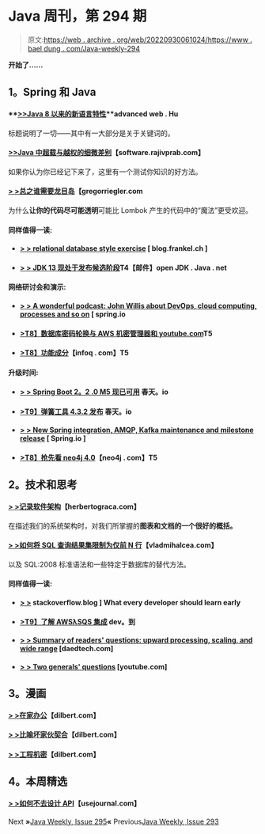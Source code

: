 # Java 周刊，第 294 期

> 原文:[https://web . archive . org/web/20220930061024/https://www . bael dung . com/Java-weekly-294](https://web.archive.org/web/20220930061024/https://www.baeldung.com/java-weekly-294)

**开始了……**

## **1。Spring 和 Java**

#### **[>>Java 8 以来的新语言特性](https://web.archive.org/web/20221004025611/https://advancedweb.hu/2019/08/08/post_java_8_language_features/)**advanced web . Hu

标题说明了一切——其中有一大部分是关于关键词的。

#### **[>>Java 中超载与越权的细微差别](https://web.archive.org/web/20221004025611/https://software.rajivprab.com/2019/08/14/nuances-of-overloading-and-overriding-in-java/)**【software.rajivprab.com】

如果你认为你已经记下来了，这里有一个测试你知识的好方法。

#### **[> >总之谁需要龙目岛](https://web.archive.org/web/20221004025611/http://gregorriegler.com/2019/08/10/who-needs-lombok-anyhow.html)**【gregorriegler.com

为什么**让你的代码尽可能透明**可能比 Lombok 产生的代码中的“魔法”更受欢迎。

#### **同样值得一读:**

*   #### **[> > relational database style exercise](https://web.archive.org/web/20221004025611/https://blog.frankel.ch/exercises-programming-style/14/)** [ blog.frankel.ch ]

*   #### **[> > JDK 13 现处于发布候选阶段](https://web.archive.org/web/20221004025611/https://mail.openjdk.java.net/pipermail/jdk-dev/2019-August/003250.html)T4【邮件】open JDK . Java . net**

#### **网络研讨会和演示:**

*   #### [**> > A wonderful podcast: John Willis about DevOps, cloud computing, processes and so on**](https://web.archive.org/web/20221004025611/https://spring.io/blog/2019/08/09/a-bootiful-podcast-john-willis-on-devops-cloud-computing-process-and-so-much-more) [ spring.io

*   #### [**>T8】数据库密码轮换与 AWS 机密管理器和 youtube.com**](https://web.archive.org/web/20221004025611/https://www.youtube.com/watch?v=gIbr6-AR6T8)T5

*   #### **[>T8】功能成分](https://web.archive.org/web/20221004025611/https://www.infoq.com/presentations/music-functional-composition/)**【infoq . com】T5

#### **升级时间:**

*   #### [**> > Spring Boot 2。2 .0 M5 现已可用**](https://web.archive.org/web/20221004025611/https://spring.io/blog/2019/08/06/spring-boot-2-2-0-m5-available-now) 春天。io

*   #### [**>T9】弹簧工具 4.3.2 发布**](https://web.archive.org/web/20221004025611/https://spring.io/blog/2019/08/14/spring-tools-4-3-2-released) 春天。io

*   #### [**> > New Spring integration, AMQP, Kafka maintenance and milestone release**](https://web.archive.org/web/20221004025611/https://spring.io/blog/2019/08/08/new-spring-integration-amqp-kafka-maintenance-and-milestone-releases) [ Spring.io ]

*   #### [**>T8】抢先看 neo4j 4.0**](https://web.archive.org/web/20221004025611/https://neo4j.com/download-center/#prerelease)【neo4j . com】T5

## **2。技术和思考**

#### [**> >记录软件架构**](https://web.archive.org/web/20221004025611/https://herbertograca.com/2019/08/12/documenting-software-architecture/)【herbertograca.com】

在描述我们的系统架构时，对我们所掌握的**图表和文档的一个很好的概括。**

#### **[> >如何将 SQL 查询结果集限制为仅前 N 行](https://web.archive.org/web/20221004025611/https://vladmihalcea.com/sql-query-limit-top-n-rows/)**【vladmihalcea.com】

以及 SQL:2008 标准语法和一些特定于数据库的替代方法。

#### **同样值得一读:**

*   #### **[> >](https://web.archive.org/web/20221004025611/https://stackoverflow.blog/2019/08/07/what-every-developer-should-learn-early-on/)** stackoverflow.blog ] What every developer should learn early

*   #### [**>T9】了解 AWSλSQS 集成**](https://web.archive.org/web/20221004025611/https://dev.to/frosnerd/understanding-the-aws-lambda-sqs-integration-1981) dev。到

*   #### **[> > Summary of readers' questions: upward processing, scaling, and wide range](https://web.archive.org/web/20221004025611/https://daedtech.com/reader-question-round-up-upwork-scaling-and-taking-a-big-margin/)** [daedtech.com]

*   #### **[> > Two generals' questions](https://web.archive.org/web/20221004025611/https://www.youtube.com/watch?v=IP-rGJKSZ3s)** [youtube.com]

## **3。漫画**

#### [**> >在家办公**](https://web.archive.org/web/20221004025611/https://dilbert.com/strip/2019-08-09)【dilbert.com】

#### [**> >比喻坏家伙契合**](https://web.archive.org/web/20221004025611/https://dilbert.com/strip/2019-08-14)【dilbert.com】

#### [**> >工程机密**](https://web.archive.org/web/20221004025611/https://dilbert.com/strip/2011-07-16)【dilbert.com】

## **4。本周精选**

#### **[> >如何不去设计 API](https://web.archive.org/web/20221004025611/https://blog.usejournal.com/how-not-to-design-restful-apis-fb4892d9057a)**【usejournal.com】

Next **»**[Java Weekly, Issue 295](/web/20221004025611/https://www.baeldung.com/java-weekly-295)**«** Previous[Java Weekly, Issue 293](/web/20221004025611/https://www.baeldung.com/java-weekly-293)